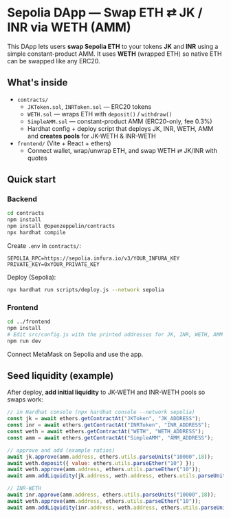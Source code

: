 # Sepolia DApp — Swap ETH ⇄ JK / INR via WETH (AMM)

This DApp lets users **swap Sepolia ETH** to your tokens **JK** and **INR** using a simple constant-product AMM.
It uses **WETH** (wrapped ETH) so native ETH can be swapped like any ERC20.

## What's inside
- `contracts/`
  - `JKToken.sol`, `INRToken.sol` — ERC20 tokens
  - `WETH.sol` — wraps ETH with `deposit()` / `withdraw()`
  - `SimpleAMM.sol` — constant-product AMM (ERC20-only, fee 0.3%)
  - Hardhat config + deploy script that deploys JK, INR, WETH, AMM and **creates pools** for JK-WETH & INR-WETH
- `frontend/` (Vite + React + ethers)
  - Connect wallet, wrap/unwrap ETH, and swap WETH ⇄ JK/INR with quotes

## Quick start
### Backend
```bash
cd contracts
npm install
npm install @openzeppelin/contracts
npx hardhat compile
```

Create `.env` in `contracts/`:
```
SEPOLIA_RPC=https://sepolia.infura.io/v3/YOUR_INFURA_KEY
PRIVATE_KEY=0xYOUR_PRIVATE_KEY
```

Deploy (Sepolia):
```bash
npx hardhat run scripts/deploy.js --network sepolia
```

### Frontend
```bash
cd ../frontend
npm install
# Edit src/config.js with the printed addresses for JK, INR, WETH, AMM
npm run dev
```
Connect MetaMask on Sepolia and use the app.

## Seed liquidity (example)
After deploy, **add initial liquidity** to JK-WETH and INR-WETH pools so swaps work:
```js
// in Hardhat console (npx hardhat console --network sepolia)
const jk = await ethers.getContractAt("JKToken", "JK_ADDRESS");
const inr = await ethers.getContractAt("INRToken", "INR_ADDRESS");
const weth = await ethers.getContractAt("WETH", "WETH_ADDRESS");
const amm = await ethers.getContractAt("SimpleAMM", "AMM_ADDRESS");

// approve and add (example ratios)
await jk.approve(amm.address, ethers.utils.parseUnits("10000",18));
await weth.deposit({ value: ethers.utils.parseEther("10") });
await weth.approve(amm.address, ethers.utils.parseEther("10"));
await amm.addLiquidity(jk.address, weth.address, ethers.utils.parseUnits("10000",18), ethers.utils.parseEther("10"));

// INR-WETH
await inr.approve(amm.address, ethers.utils.parseUnits("10000",18));
await weth.approve(amm.address, ethers.utils.parseEther("10"));
await amm.addLiquidity(inr.address, weth.address, ethers.utils.parseUnits("10000",18), ethers.utils.parseEther("10"));
```
